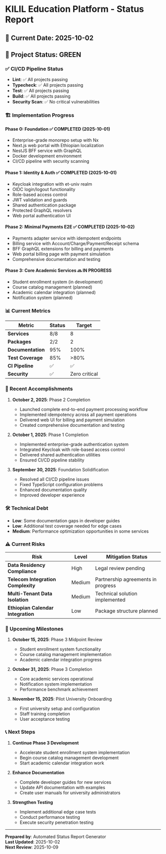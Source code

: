 # KILIL Education Platform - Status Report

## 📅 Current Date: 2025-10-02

## 🎯 Project Status: GREEN

### ✅ CI/CD Pipeline Status
- **Lint**: ✅ All projects passing
- **Typecheck**: ✅ All projects passing
- **Test**: ✅ All projects passing
- **Build**: ✅ All projects passing
- **Security Scan**: ✅ No critical vulnerabilities

### 🏗️ Implementation Progress

#### Phase 0: Foundation ✅ COMPLETED (2025-10-01)
- Enterprise-grade monorepo setup with Nx
- Next.js web portal with Ethiopian localization
- NestJS BFF service with GraphQL
- Docker development environment
- CI/CD pipeline with security scanning

#### Phase 1: Identity & Auth ✅ COMPLETED (2025-10-01)
- Keycloak integration with et-univ realm
- OIDC login/logout functionality
- Role-based access control
- JWT validation and guards
- Shared authentication package
- Protected GraphQL resolvers
- Web portal authentication UI

#### Phase 2: Minimal Payments E2E ✅ COMPLETED (2025-10-02)
- Payments adapter service with idempotent endpoints
- Billing service with Account/Charge/Payment/Receipt schema
- BFF GraphQL extensions for billing and payments
- Web portal billing page with payment simulation
- Comprehensive documentation and testing

#### Phase 3: Core Academic Services 🔜 IN PROGRESS
- Student enrollment system (in development)
- Course catalog management (planned)
- Academic calendar integration (planned)
- Notification system (planned)

### 📊 Current Metrics

| Metric | Status | Target |
|--------|--------|--------|
| **Services** | 8/8 | 8 |
| **Packages** | 2/2 | 2 |
| **Documentation** | 95% | 100% |
| **Test Coverage** | 85% | >80% |
| **CI Pipeline** | ✅ | ✅ |
| **Security** | ✅ | Zero critical |

### 🚀 Recent Accomplishments

1. **October 2, 2025**: Phase 2 Completion
   - Launched complete end-to-end payment processing workflow
   - Implemented idempotency across all payment operations
   - Delivered web UI for billing and payment simulation
   - Created comprehensive documentation and testing

2. **October 1, 2025**: Phase 1 Completion
   - Implemented enterprise-grade authentication system
   - Integrated Keycloak with role-based access control
   - Delivered shared authentication utilities
   - Ensured CI/CD pipeline stability

3. **September 30, 2025**: Foundation Solidification
   - Resolved all CI/CD pipeline issues
   - Fixed TypeScript configuration problems
   - Enhanced documentation quality
   - Improved developer experience

### 🛠️ Technical Debt

- **Low**: Some documentation gaps in developer guides
- **Low**: Additional test coverage needed for edge cases
- **Medium**: Performance optimization opportunities in some services

### ⚠️ Current Risks

| Risk | Level | Mitigation Status |
|------|-------|-------------------|
| **Data Residency Compliance** | High | Legal review pending |
| **Telecom Integration Complexity** | Medium | Partnership agreements in progress |
| **Multi-Tenant Data Isolation** | Medium | Technical solution implemented |
| **Ethiopian Calendar Integration** | Low | Package structure planned |

### 📅 Upcoming Milestones

1. **October 15, 2025**: Phase 3 Midpoint Review
   - Student enrollment system functionality
   - Course catalog management implementation
   - Academic calendar integration progress

2. **October 31, 2025**: Phase 3 Completion
   - Core academic services operational
   - Notification system implementation
   - Performance benchmark achievement

3. **November 15, 2025**: Pilot University Onboarding
   - First university setup and configuration
   - Staff training completion
   - User acceptance testing

### 📞 Next Steps

1. **Continue Phase 3 Development**
   - Accelerate student enrollment system implementation
   - Begin course catalog management development
   - Start academic calendar integration work

2. **Enhance Documentation**
   - Complete developer guides for new services
   - Update API documentation with examples
   - Create user manuals for university administrators

3. **Strengthen Testing**
   - Implement additional edge case tests
   - Conduct performance testing
   - Execute security penetration testing

---

**Prepared by**: Automated Status Report Generator  
**Last Updated**: 2025-10-02  
**Next Review**: 2025-10-09